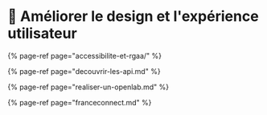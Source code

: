 # 💎 Améliorer le design et l'expérience utilisateur

{% page-ref page="accessibilite-et-rgaa/" %}

{% page-ref page="decouvrir-les-api.md" %}

{% page-ref page="realiser-un-openlab.md" %}

{% page-ref page="franceconnect.md" %}

